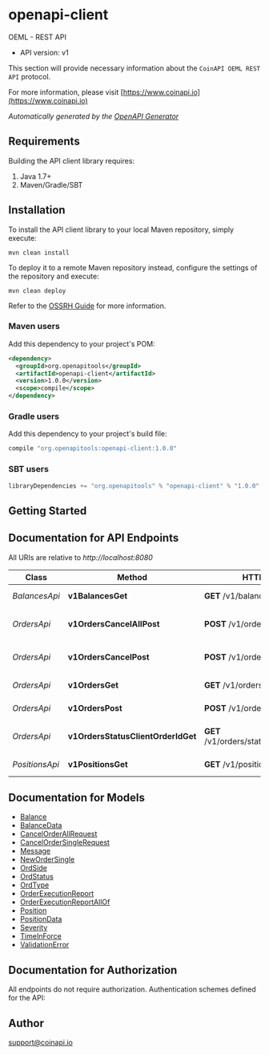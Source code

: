 # openapi-client

OEML - REST API
- API version: v1

This section will provide necessary information about the `CoinAPI OEML REST API` protocol.


  For more information, please visit [https://www.coinapi.io](https://www.coinapi.io)

*Automatically generated by the [OpenAPI Generator](https://openapi-generator.tech)*

## Requirements

Building the API client library requires:
1. Java 1.7+
2. Maven/Gradle/SBT

## Installation

To install the API client library to your local Maven repository, simply execute:

```shell
mvn clean install
```

To deploy it to a remote Maven repository instead, configure the settings of the repository and execute:

```shell
mvn clean deploy
```

Refer to the [OSSRH Guide](http://central.sonatype.org/pages/ossrh-guide.html) for more information.

### Maven users

Add this dependency to your project's POM:

```xml
<dependency>
  <groupId>org.openapitools</groupId>
  <artifactId>openapi-client</artifactId>
  <version>1.0.0</version>
  <scope>compile</scope>
</dependency>
```

### Gradle users

Add this dependency to your project's build file:

```groovy
compile "org.openapitools:openapi-client:1.0.0"
```

### SBT users

```scala
libraryDependencies += "org.openapitools" % "openapi-client" % "1.0.0"
```

## Getting Started

## Documentation for API Endpoints

All URIs are relative to *http://localhost:8080*

Class | Method | HTTP request | Description
------------ | ------------- | ------------- | -------------
*BalancesApi* | **v1BalancesGet** | **GET** /v1/balances | Get balances
*OrdersApi* | **v1OrdersCancelAllPost** | **POST** /v1/orders/cancel/all | Cancel all orders request
*OrdersApi* | **v1OrdersCancelPost** | **POST** /v1/orders/cancel | Cancel order request
*OrdersApi* | **v1OrdersGet** | **GET** /v1/orders | Get open orders
*OrdersApi* | **v1OrdersPost** | **POST** /v1/orders | Send new order
*OrdersApi* | **v1OrdersStatusClientOrderIdGet** | **GET** /v1/orders/status/{client_order_id} | Get order execution report
*PositionsApi* | **v1PositionsGet** | **GET** /v1/positions | Get open positions


## Documentation for Models

 - [Balance](Balance.md)
 - [BalanceData](BalanceData.md)
 - [CancelOrderAllRequest](CancelOrderAllRequest.md)
 - [CancelOrderSingleRequest](CancelOrderSingleRequest.md)
 - [Message](Message.md)
 - [NewOrderSingle](NewOrderSingle.md)
 - [OrdSide](OrdSide.md)
 - [OrdStatus](OrdStatus.md)
 - [OrdType](OrdType.md)
 - [OrderExecutionReport](OrderExecutionReport.md)
 - [OrderExecutionReportAllOf](OrderExecutionReportAllOf.md)
 - [Position](Position.md)
 - [PositionData](PositionData.md)
 - [Severity](Severity.md)
 - [TimeInForce](TimeInForce.md)
 - [ValidationError](ValidationError.md)


## Documentation for Authorization

All endpoints do not require authorization.
Authentication schemes defined for the API:

## Author

support@coinapi.io

